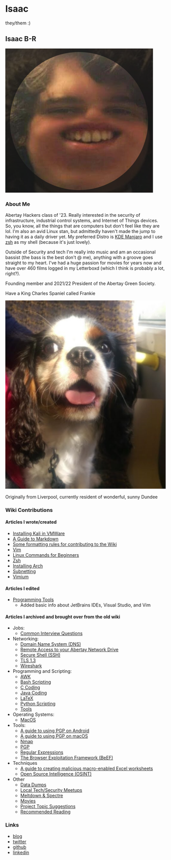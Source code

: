 # Isaac

they/them :\)

## Isaac B-R

![Isaac&apos;s avatar](../../.gitbook/assets/isaac.png)

### About Me

Abertay Hackers class of '23. Really interested in the security of infrastructure, industrial control systems, and Internet of Things devices. So, you know, all the things that are computers but don't feel like they are lol. I'm also an avid Linux stan, but admittedly haven't made the jump to having it as a daily driver yet. My preferred Distro is [KDE Manjaro](https://manjaro.org/downloads/official/kde/) and I use [zsh](https://en.wikipedia.org/wiki/Z_shell) as my shell \(because it's just lovely\).

Outside of Security and tech I'm really into music and am an occasional bassist \(the bass is the best don't @ me\), anything with a groove goes straight to my heart. I've had a huge passion for movies for years now and have over 460 films logged in my Letterboxd \(which I think is probably a lot, right?\).

Founding member and 2021/22 President of the Abertay Green Society.

Have a King Charles Spaniel called Frankie

![Frankie :\)](../../.gitbook/assets/frankie.png)

Originally from Liverpool, currently resident of wonderful, sunny Dundee

### Wiki Contributions

#### Articles I wrote/created

* [Installing Kali in VMWare](../../help-guides/software/operating-systems/kali-walkthrough.md)
* [A Guide to Markdown](https://github.com/AbertayHackers/gitbook-wiki/tree/a9abe6e6ffe29bc07aff9d5a644192dd1a9cefab/help-guides/programming-scripting.markdown.md)
* [Some formatting rules for contributing to the Wiki](../../contributing/contributions/formatting.md)
* [Vim](../../help-guides/software/tools/vim.md)
* [Linux Commands for Beginners](../../help-guides/software/operating-systems/linux-commands.md)
* [Zsh](../../help-guides/software/tools/zsh.md)
* [Installing Arch](../../help-guides/software/operating-systems/arch-walkthrough.md)
* [Subnetting](../../help-guides/networking/subnetting.md)
* [Vimium](../../help-guides/software/tools/vimium.md)

#### Articles I edited

* [Programming Tools](https://github.com/AbertayHackers/gitbook-wiki/tree/a9abe6e6ffe29bc07aff9d5a644192dd1a9cefab/members/..help-guides/programming-scripting/tools.md)
  * Added basic info about JetBrains IDEs, Visual Studio, and Vim

#### Articles I archived and brought over from the old wiki

* Jobs:
  * [Common Interview Questions](../../help-guides/jobs/common-interview-questions.md)
* Networking:
  * [Domain Name System \(DNS\)](../../help-guides/networking/dns.md)
  * [Remote Access to your Abertay Network Drive](../../help-guides/networking/remote-access-to-your-abertay-network-drive.md)
  * [Secure Shell \(SSH\)](../../help-guides/networking/ssh.md)
  * [TLS 1.3](../../help-guides/networking/tls-1-3.md)
  * [Wireshark](../../help-guides/networking/wireshark.md)
* Programming and Scripting:
  * [AWK](../../help-guides/programming-scripting/awk.md)
  * [Bash Scripting](../../help-guides/programming-scripting/bash-scripting.md)
  * [C Coding](../../help-guides/programming-scripting/c-coding.md)
  * [Java Coding](../../help-guides/programming-scripting/java-coding.md)
  * [LaTeX](../../help-guides/programming-scripting/latex.md)
  * [Python Scripting](../../help-guides/programming-scripting/python-scripting.md)
  * [Tools](https://github.com/AbertayHackers/gitbook-wiki/tree/a9abe6e6ffe29bc07aff9d5a644192dd1a9cefab/members/..help-guides/programming-scripting/tools.md)
* Operating Systems:
  * [MacOS](../../help-guides/software/operating-systems/macos.md)
* Tools:
  * [A guide to using PGP on Android](https://github.com/AbertayHackers/gitbook-wiki/tree/a9abe6e6ffe29bc07aff9d5a644192dd1a9cefab/help-guides/software/tools/a-guide-to-using-pgp-on-android.md)
  * [A guide to using PGP on macOS](https://github.com/AbertayHackers/gitbook-wiki/tree/a9abe6e6ffe29bc07aff9d5a644192dd1a9cefab/help-guides/software/tools/a-guide-to-using-pgp-on-macos.md)
  * [Nmap](../../help-guides/software/tools/nmap.md)
  * [PGP](https://github.com/AbertayHackers/gitbook-wiki/tree/a9abe6e6ffe29bc07aff9d5a644192dd1a9cefab/help-guides/software/tools/pgp.md)
  * [Regular Expressions](../../help-guides/software/tools/regular-expressions.md)
  * [The Browser Exploitation Framework \(BeEF\)](https://github.com/AbertayHackers/gitbook-wiki/tree/a9abe6e6ffe29bc07aff9d5a644192dd1a9cefab/help-guides/software/tools/the-browser-exploitation-framework/README.md)
* Techniques
  * [A guide to creating malicious macro-enabled Excel worksheets](../../help-guides/techniques/a-guide-to-creating-malicious-macro-enabled-excel-worksheets.md)
  * [Open Source Intelligence \(OSINT\)](../../help-guides/techniques/open-source-intelligence.md)
* Other
  * [Data Dumps](https://github.com/AbertayHackers/gitbook-wiki/tree/a9abe6e6ffe29bc07aff9d5a644192dd1a9cefab/other/data-dumps.md)
  * [Local Tech/Security Meetups](https://github.com/AbertayHackers/gitbook-wiki/tree/a9abe6e6ffe29bc07aff9d5a644192dd1a9cefab/other/meetups.md)
  * [Meltdown & Spectre](../../other/other/meltdown-spectre.md)
  * [Movies](../../other/other/movies.md)
  * [Project Topic Suggestions](https://github.com/AbertayHackers/gitbook-wiki/tree/a9abe6e6ffe29bc07aff9d5a644192dd1a9cefab/other/project-topic-suggestions.md)
  * [Recommended Reading](../../other/other/recommended-reading.md)

### Links

* [blog](http://ibrice101.github.io/)
* [twitter](https://twitter.com/IBRice101)
* [github](https://github.com/IBRice101)
* [linkedin](https://www.linkedin.com/in/isaac-b-5b6149138/)

